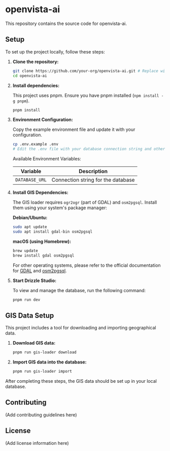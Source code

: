 # openvista-ai

This repository contains the source code for openvista-ai.

## Setup

To set up the project locally, follow these steps:

1.  **Clone the repository:**

    ```sh
    git clone https://github.com/your-org/openvista-ai.git # Replace with the actual repo URL
    cd openvista-ai
    ```

2.  **Install dependencies:**

    This project uses pnpm. Ensure you have pnpm installed (`npm install -g pnpm`).

    ```sh
    pnpm install
    ```

3.  **Environment Configuration:**

    Copy the example environment file and update it with your configuration.

    ```sh
    cp .env.example .env
    # Edit the .env file with your database connection string and other settings.
    ```

    Available Environment Variables:

    | Variable      | Description                     |
    |---------------|---------------------------------|
    | `DATABASE_URL` | Connection string for the database |

4.  **Install GIS Dependencies:**

    The GIS loader requires `ogr2ogr` (part of GDAL) and `osm2pgsql`. Install them using your system's package manager:

    **Debian/Ubuntu:**
    ```sh
    sudo apt update
    sudo apt install gdal-bin osm2pgsql
    ```

    **macOS (using Homebrew):**
    ```sh
    brew update
    brew install gdal osm2pgsql
    ```

    For other operating systems, please refer to the official documentation for [GDAL](https://gdal.org/download.html) and [osm2pgsql](https://osm2pgsql.org/doc/install.html).

<!-- 5.  **Database Setup:**

    Generate and run database migrations.

    ```sh
    pnpm run db:generate
    pnpm run db:migrate
    ``` -->

5.  **Start Drizzle Studio:**

    To view and manage the database, run the following command:

    ```sh
    pnpm run dev
    ```

## GIS Data Setup

This project includes a tool for downloading and importing geographical data.

1.  **Download GIS data:**

    ```sh
    pnpm run gis-loader download
    ```

2.  **Import GIS data into the database:**

    ```sh
    pnpm run gis-loader import
    ```

After completing these steps, the GIS data should be set up in your local database.

## Contributing

(Add contributing guidelines here)

## License

(Add license information here)